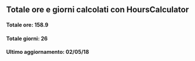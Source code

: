 ## Totale ore e giorni calcolati con HoursCalculator
#### Totale ore: 158.9
#### Totale giorni: 26
#### Ultimo aggiornamento: 02/05/18
<!-- Per aggiornare eseguire il jar HoursCalculator.jar -->
